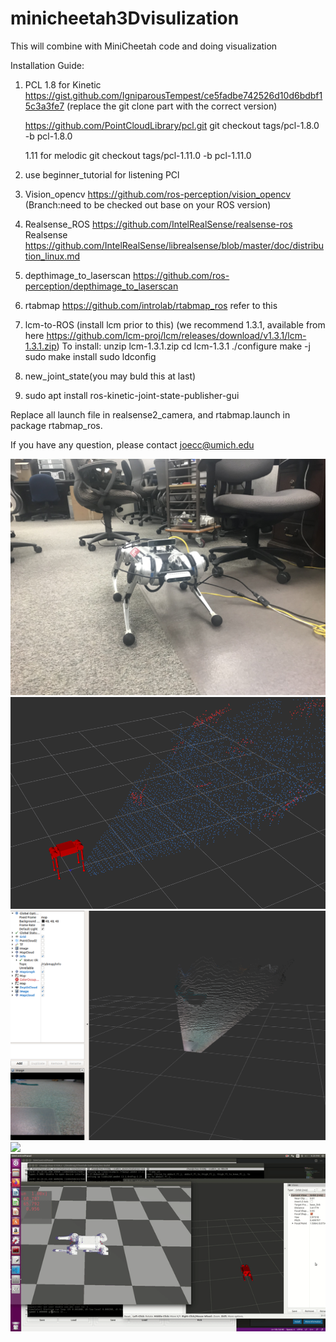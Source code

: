 # minicheetah3Dvisulization
This will combine with MiniCheetah code and doing visualization



Installation Guide:
1. PCL 1.8 for Kinetic   
https://gist.github.com/IgniparousTempest/ce5fadbe742526d10d6bdbf15c3a3fe7 (replace the git clone part with the correct version)

    https://github.com/PointCloudLibrary/pcl.git       git checkout tags/pcl-1.8.0 -b pcl-1.8.0

    1.11 for melodic          git checkout tags/pcl-1.11.0 -b pcl-1.11.0
    
2. use beginner_tutorial for listening PCl
3. Vision_opencv  https://github.com/ros-perception/vision_opencv  (Branch:need to be checked out base on your ROS version)
4. Realsense_ROS https://github.com/IntelRealSense/realsense-ros
    Realsense https://github.com/IntelRealSense/librealsense/blob/master/doc/distribution_linux.md
5. depthimage_to_laserscan https://github.com/ros-perception/depthimage_to_laserscan
6. rtabmap https://github.com/introlab/rtabmap_ros refer to this
7. lcm-to-ROS (install lcm prior to this)
    (we recommend 1.3.1, available from here https://github.com/lcm-proj/lcm/releases/download/v1.3.1/lcm-1.3.1.zip)
    To install:
    unzip lcm-1.3.1.zip
    cd lcm-1.3.1
    ./configure
    make -j
    sudo make install
    sudo ldconfig

8. new_joint_state(you may buld this at last)
9. sudo apt install ros-kinetic-joint-state-publisher-gui

Replace all launch file in realsense2_camera, and rtabmap.launch in package rtabmap_ros.

If you have any question, please contact joecc@umich.edu


![](Resource/cheetah.jpg)
![](Resource/3D1.PNG)
![](Resource/raw_pointcloud.PNG)
![](Resource/3DVisu.gif)
![](Resource/joint.gif)


